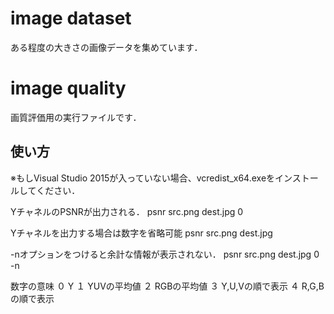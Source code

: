 # image dataset
ある程度の大きさの画像データを集めています．

# image quality
画質評価用の実行ファイルです．

## 使い方
※もしVisual Studio 2015が入っていない場合、vcredist_x64.exeをインストールしてください．

YチャネルのPSNRが出力される．
psnr src.png dest.jpg 0

Yチャネルを出力する場合は数字を省略可能
psnr src.png dest.jpg 

-nオプションをつけると余計な情報が表示されない．
psnr src.png dest.jpg 0 -n 

数字の意味
０ Y
１ YUVの平均値
２ RGBの平均値
３ Y,U,Vの順で表示
４ R,G,Bの順で表示
